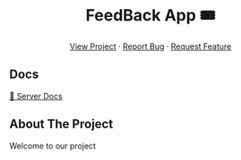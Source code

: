 <div align="center">
  <h1>FeedBack App 🎟️</h1>

  <p align="center">
    <a href="/">View Project</a>
    ·
    <a href="/">Report Bug</a>
    ·
    <a href="/">Request Feature</a>
  </p>
</div>

## Docs

[🌟 Server Docs](https://github.com/zinuu4/Severyanochka/blob/main/server/README.md)

## About The Project

Welcome to our project
